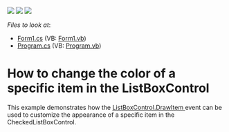 <!-- default badges list -->
![](https://img.shields.io/endpoint?url=https://codecentral.devexpress.com/api/v1/VersionRange/128619208/10.2.3%2B)
[![](https://img.shields.io/badge/Open_in_DevExpress_Support_Center-FF7200?style=flat-square&logo=DevExpress&logoColor=white)](https://supportcenter.devexpress.com/ticket/details/E3170)
[![](https://img.shields.io/badge/📖_How_to_use_DevExpress_Examples-e9f6fc?style=flat-square)](https://docs.devexpress.com/GeneralInformation/403183)
<!-- default badges end -->
<!-- default file list -->
*Files to look at*:

* [Form1.cs](./CS/WindowsApplication1/Form1.cs) (VB: [Form1.vb](./VB/WindowsApplication1/Form1.vb))
* [Program.cs](./CS/WindowsApplication1/Program.cs) (VB: [Program.vb](./VB/WindowsApplication1/Program.vb))
<!-- default file list end -->
# How to change the color of a specific item in the ListBoxControl


<p>This example demonstrates how the <a href="http://documentation.devexpress.com/#WindowsForms/DevExpressXtraEditorsBaseListBoxControl_DrawItemtopic">ListBoxControl.DrawItem </a> event can be used to customize the appearance of a specific item in the CheckedListBoxControl.</p>

<br/>


